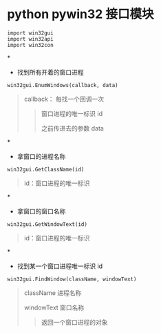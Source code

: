 # python pywin32 接口模块

```
import win32gui
import win32api
import win32con
```

\*

* 找到所有开着的窗口进程

`win32gui.EnumWindows(callback, data)`

> callback： 每找一个回调一次
>
> > 窗口进程的唯一标识 id
> >
> > 之前传进去的参数 data

\*

* 拿窗口的进程名称

`win32gui.GetClassName(id)`

> id：窗口进程的唯一标识

\*

* 拿窗口的窗口名称

`win32gui.GetWindowText(id)`

> id：窗口进程的唯一标识

\*

* 找到某一个窗口进程唯一标识 id

`win32gui.FindWindow(className, windowText)`

> className 进程名称
>
> windowText 窗口名称
>
> > 返回一个窗口进程的对象
